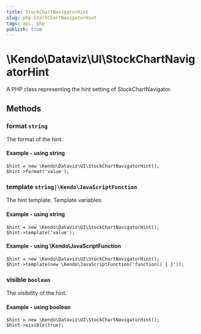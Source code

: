 ```yaml
---
title: StockChartNavigatorHint
slug: php-StockChartNavigatorHint
tags: api, php
publish: true
---
```


# \Kendo\Dataviz\UI\StockChartNavigatorHint

A PHP class representing the hint setting of StockChartNavigator.


## Methods

### format `string`

The format of the hint.


#### Example - using string
    $hint = new \Kendo\Dataviz\UI\StockChartNavigatorHint();
    $hint->format('value');

### template `string|\Kendo\JavaScriptFunction`

The hint template.
Template variables:


#### Example - using string
    $hint = new \Kendo\Dataviz\UI\StockChartNavigatorHint();
    $hint->template('value');

#### Example - using \Kendo\JavaScriptFunction
    $hint = new \Kendo\Dataviz\UI\StockChartNavigatorHint();
    $hint->template(new \Kendo\JavaScriptFunction('function() { }'));

### visible `boolean`

The visibility of the hint.


#### Example - using boolean
    $hint = new \Kendo\Dataviz\UI\StockChartNavigatorHint();
    $hint->visible(true);

